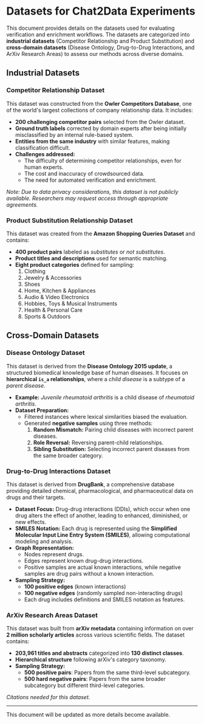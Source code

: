 # Datasets for Chat2Data Experiments

This document provides details on the datasets used for evaluating verification and enrichment workflows. The datasets are categorized into **industrial datasets** (Competitor Relationship and Product Substitution) and **cross-domain datasets** (Disease Ontology, Drug-to-Drug Interactions, and ArXiv Research Areas) to assess our methods across diverse domains.

## Industrial Datasets

### Competitor Relationship Dataset
This dataset was constructed from the **Owler Competitors Database**, one of the world's largest collections of company relationship data. It includes:
- **200 challenging competitor pairs** selected from the Owler dataset.
- **Ground truth labels** corrected by domain experts after being initially misclassified by an internal rule-based system.
- **Entities from the same industry** with similar features, making classification difficult.
- **Challenges addressed:** 
  - The difficulty of determining competitor relationships, even for human experts.
  - The cost and inaccuracy of crowdsourced data.
  - The need for automated verification and enrichment.

*Note: Due to data privacy considerations, this dataset is not publicly available. Researchers may request access through appropriate agreements.*

### Product Substitution Relationship Dataset
This dataset was created from the **Amazon Shopping Queries Dataset** and contains:
- **400 product pairs** labeled as *substitutes* or *not substitutes*.
- **Product titles and descriptions** used for semantic matching.
- **Eight product categories** defined for sampling:
  1. Clothing
  2. Jewelry & Accessories
  3. Shoes
  4. Home, Kitchen & Appliances
  5. Audio & Video Electronics
  6. Hobbies, Toys & Musical Instruments
  7. Health & Personal Care
  8. Sports & Outdoors

## Cross-Domain Datasets

### Disease Ontology Dataset
This dataset is derived from the **Disease Ontology 2015 update**, a structured biomedical knowledge base of human diseases. It focuses on **hierarchical `is_a` relationships**, where a *child disease* is a subtype of a *parent disease*.
- **Example:** *Juvenile rheumatoid arthritis* is a child disease of *rheumatoid arthritis*.
- **Dataset Preparation:**
  - Filtered instances where lexical similarities biased the evaluation.
  - Generated **negative samples** using three methods:
    1. **Random Mismatch:** Pairing child diseases with incorrect parent diseases.
    2. **Role Reversal:** Reversing parent-child relationships.
    3. **Sibling Substitution:** Selecting incorrect parent diseases from the same broader category.

### Drug-to-Drug Interactions Dataset
This dataset is derived from **DrugBank**, a comprehensive database providing detailed chemical, pharmacological, and pharmaceutical data on drugs and their targets. 

- **Dataset Focus:** Drug-drug interactions (DDIs), which occur when one drug alters the effect of another, leading to enhanced, diminished, or new effects.
- **SMILES Notation:** Each drug is represented using the **Simplified Molecular Input Line Entry System (SMILES)**, allowing computational modeling and analysis.
- **Graph Representation:**
  - Nodes represent drugs.
  - Edges represent known drug-drug interactions.
  - Positive samples are actual known interactions, while negative samples are drug pairs without a known interaction.
- **Sampling Strategy:**
  - **100 positive edges** (known interactions)
  - **100 negative edges** (randomly sampled non-interacting drugs)
  - Each drug includes definitions and SMILES notation as features.

### ArXiv Research Areas Dataset
This dataset was built from **arXiv metadata** containing information on over **2 million scholarly articles** across various scientific fields. The dataset contains:
- **203,961 titles and abstracts** categorized into **130 distinct classes**.
- **Hierarchical structure** following arXiv's category taxonomy.
- **Sampling Strategy:**
  - **500 positive pairs**: Papers from the same third-level subcategory.
  - **500 hard negative pairs**: Papers from the same broader subcategory but different third-level categories.

*Citations needed for this dataset.*

---

This document will be updated as more details become available.
